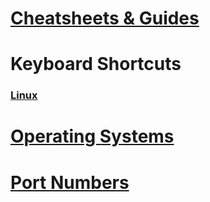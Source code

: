 # [Cheatsheets & Guides](Cheatsheets_Guides/README.md)
# Keyboard Shortcuts
### [Linux](KeyboardShortcuts/Linux/README.md)
# [Operating Systems](OSs/README.md)
# [Port Numbers](Ports/README.md)